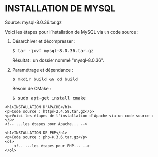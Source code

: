 <!DOCTYPE html>
<html lang="fr">
<head>
    <meta charset="UTF-8">
    <meta name="viewport" content="width=device-width, initial-scale=1.0">
    <title>Installation de logiciels</title>
</head>
<body>
    <h1>INSTALLATION DE MYSQL</h1>
    <p>Source: mysql-8.0.36.tar.gz</p>
    <p>Voici les étapes pour l’installation de MySQL via un code source :</p>
    <ol>
        <li>
            <p>Désarchiver et décompresser :</p>
            <pre>$ tar -jxvf mysql-8.0.36.tar.gz</pre>
            <p>Résultat : un dossier nommé "mysql-8.0.36".</p>
        </li>
        <li>
            <p>Paramétrage et dépendance :</p>
            <pre>$ mkdir build &amp;&amp; cd build</pre>
            <p>Besoin de CMake :</p>
            <pre>$ sudo apt-get install cmake</pre>
            <!-- ...les autres étapes... -->
        </li>
    </ol>

    <h1>INSTALLATION D'APACHE</h1>
    <p>Code source : httpd-2.4.59.tar.gz</p>
    <p>Voici les étapes de l'installation d'Apache via un code source :</p>
    <!-- ...les étapes pour Apache... -->

    <h1>INSTALLATION DE PHP</h1>
    <p>Code source : php-8.3.6.tar.gz</p>
    <ol>
        <!-- ...les étapes pour PHP... -->
    </ol>
</body>
</html>
